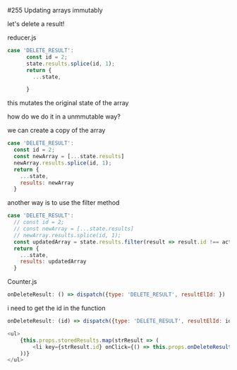 #255 Updating arrays immutably

let's delete a result!

reducer.js

```js
case 'DELETE_RESULT':
      const id = 2;
      state.results.splice(id, 1);
      return {
        ...state,

      }
```

this mutates the original state of the array

how do we do it in a unmmutable way?

we can create a copy of the array

```js
case 'DELETE_RESULT':
  const id = 2;
  const newArray = [...state.results]
  newArray.results.splice(id, 1);
  return {
    ...state,
    results: newArray
  }
```

another way is to use the filter method

```js
case 'DELETE_RESULT':
  // const id = 2;
  // const newArray = [...state.results]
  // newArray.results.splice(id, 1);
  const updatedArray = state.results.filter(result => result.id !== action.resultElId );
  return {
    ...state,
    results: updatedArray
  }
```

Counter.js

```js
onDeleteResult: () => dispatch({type: 'DELETE_RESULT', resultElId: })
```

i need to get the id in the function

```js
onDeleteResult: (id) => dispatch({type: 'DELETE_RESULT', resultElId: id })
```

```js
<ul>
    {this.props.storedResults.map(strResult => (
        <li key={strResult.id} onClick={() => this.props.onDeleteResult(strResult.id)}>{strResult.value}</li>
    ))}
</ul>
```





